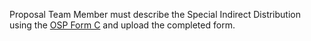 Proposal Team Member must describe the Special Indirect Distribution using the [OSP Form C](http://osp.vt.edu/content/dam/osp_vt_edu/forms/pre-award/form_c_12_18_06.doc) and upload the completed form.
